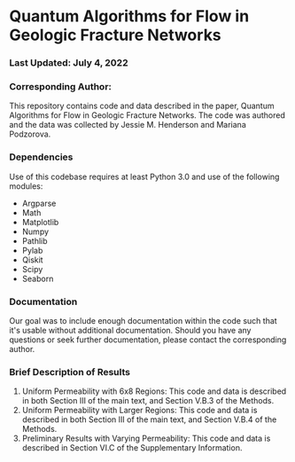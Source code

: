 # Quantum Algorithms for Flow in Geologic Fracture Networks
### Last Updated: July 4, 2022
### Corresponding Author:

This repository contains code and data described in the paper, Quantum Algorithms for Flow in Geologic Fracture Networks.  The code was authored and the data was collected by Jessie M. Henderson and Mariana Podzorova.

### Dependencies
Use of this codebase requires at least Python 3.0 and use of the following modules:
- Argparse
- Math
- Matplotlib
- Numpy
- Pathlib
- Pylab
- Qiskit
- Scipy
- Seaborn

### Documentation
Our goal was to include enough documentation within the code such that it's usable without additional documentation.  Should you have any questions or seek further documentation, please contact the corresponding author.

### Brief Description of Results
1. Uniform Permeability with 6x8 Regions: This code and data is described in both Section III of the main text, and Section V.B.3 of the Methods.
2. Uniform Permeability with Larger Regions: This code and data is described in both Section III of the main text, and Section V.B.4 of the Methods.
3. Preliminary Results with Varying Permeability: This code and data is described in Section VI.C of the Supplementary Information.
